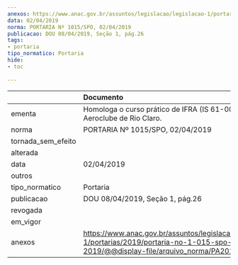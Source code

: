 ```yaml
---
anexos: https://www.anac.gov.br/assuntos/legislacao/legislacao-1/portarias/2019/portaria-no-1-015-spo-02-04-2019/@@display-file/arquivo_norma/PA2019-1015.pdf
data: 02/04/2019
norma: PORTARIA Nº 1015/SPO, 02/04/2019
publicacao: DOU 08/04/2019, Seção 1, pág.26
tags:
- portaria
tipo_normatico: Portaria
hide: 
- toc 
 
---
```


|                    | Documento                                                                                                                                             |
|:-------------------|:------------------------------------------------------------------------------------------------------------------------------------------------------|
| ementa             | Homologa o curso prático de IFRA (IS 61-002D) do Aeroclube de Rio Claro.                                                                              |
| norma              | PORTARIA Nº 1015/SPO, 02/04/2019                                                                                                                      |
| tornada_sem_efeito |                                                                                                                                                       |
| alterada           |                                                                                                                                                       |
| data               | 02/04/2019                                                                                                                                            |
| outros             |                                                                                                                                                       |
| tipo_normatico     | Portaria                                                                                                                                              |
| publicacao         | DOU 08/04/2019, Seção 1, pág.26                                                                                                                       |
| revogada           |                                                                                                                                                       |
| em_vigor           |                                                                                                                                                       |
| anexos             | https://www.anac.gov.br/assuntos/legislacao/legislacao-1/portarias/2019/portaria-no-1-015-spo-02-04-2019/@@display-file/arquivo_norma/PA2019-1015.pdf |
